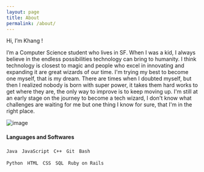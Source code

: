 ```yaml
---
layout: page
title: About
permalink: /about/
---
```



Hi, I’m Khang !     

I’m a Computer Science student who lives in SF. When I was a kid, I always believe in the endless possibilities technology can bring to humanity. I think technology is closest to magic and people who excel in innovating and expanding it are great wizards of our time. I'm trying my best to become one myself, that is my dream. There are times when I doubted myself, but then I realized nobody is born with super power, it takes them hard works to get where they are, the only way to improve is to keep moving up. I'm still at an early stage on the journey to become a tech wizard, I don't know what challenges are waiting for me but one thing I know for sure, that I'm in the right place.   

![image](https://percytran96.github.io/img/7974012-281413163_5-s4-v1.png)

#### Languages and Softwares
`Java`&nbsp;&nbsp;&nbsp;`JavaScript`&nbsp;&nbsp;&nbsp;`C++`&nbsp;&nbsp;&nbsp;`Git`&nbsp;&nbsp;&nbsp;`Bash`&nbsp;&nbsp;&nbsp;

`Python`&nbsp;&nbsp;&nbsp;`HTML`&nbsp;&nbsp;&nbsp;`CSS`&nbsp;&nbsp;&nbsp;`SQL`&nbsp;&nbsp;&nbsp;`Ruby on Rails`&nbsp;&nbsp;&nbsp;
